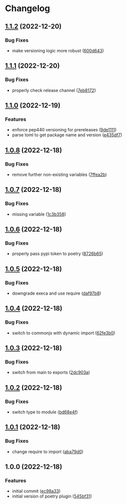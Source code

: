 # Changelog

## [1.1.2](https://github.com/cihelper/semanticrelease-plugin-poetry/compare/v1.1.1...v1.1.2) (2022-12-20)


### Bug Fixes

* make versioning logic more robust ([600d643](https://github.com/cihelper/semanticrelease-plugin-poetry/commit/600d6439510391bd19eb0dc92222a726c823844b))

## [1.1.1](https://github.com/cihelper/semanticrelease-plugin-poetry/compare/v1.1.0...v1.1.1) (2022-12-20)


### Bug Fixes

* properly check release channel ([7eb8172](https://github.com/cihelper/semanticrelease-plugin-poetry/commit/7eb8172878e7037e60b96d6dd238fdff5773cc7b))

## [1.1.0](https://github.com/cihelper/semanticrelease-plugin-poetry/compare/v1.0.8...v1.1.0) (2022-12-19)


### Features

* enforce pep440 versioning for prereleases ([9de1111](https://github.com/cihelper/semanticrelease-plugin-poetry/commit/9de1111be51e3692091107efd201e87585957389))
* parse toml to get package name and version ([e435df7](https://github.com/cihelper/semanticrelease-plugin-poetry/commit/e435df731fb0c5efbe3c901624a04cb61f9b7165))

## [1.0.8](https://github.com/cihelper/semanticrelease-plugin-poetry/compare/v1.0.7...v1.0.8) (2022-12-18)


### Bug Fixes

* remove further non-existing variables ([7ffea2b](https://github.com/cihelper/semanticrelease-plugin-poetry/commit/7ffea2bca43ccdbf9b10fc24188f60f8ea7df722))

## [1.0.7](https://github.com/cihelper/semanticrelease-plugin-poetry/compare/v1.0.6...v1.0.7) (2022-12-18)


### Bug Fixes

*  missing variable ([1c3b358](https://github.com/cihelper/semanticrelease-plugin-poetry/commit/1c3b358e4c79a073191f460da49fd8cc6407a31b))

## [1.0.6](https://github.com/cihelper/semanticrelease-plugin-poetry/compare/v1.0.5...v1.0.6) (2022-12-18)


### Bug Fixes

* properly pass pypi token to poetry ([8726b65](https://github.com/cihelper/semanticrelease-plugin-poetry/commit/8726b651f1dab1cfc22ee45a17d7bc2e809d9d60))

## [1.0.5](https://github.com/cihelper/semanticrelease-plugin-poetry/compare/v1.0.4...v1.0.5) (2022-12-18)


### Bug Fixes

* downgrade execa and use require ([daf97b8](https://github.com/cihelper/semanticrelease-plugin-poetry/commit/daf97b83309b9f4b19d617bf6c508a4ce9c181b4))

## [1.0.4](https://github.com/cihelper/semanticrelease-plugin-poetry/compare/v1.0.3...v1.0.4) (2022-12-18)


### Bug Fixes

* switch to commonjs with dynamic import ([62fe3b0](https://github.com/cihelper/semanticrelease-plugin-poetry/commit/62fe3b0b35278cd2fa2aabcef21f6cebaa905413))

## [1.0.3](https://github.com/cihelper/semanticrelease-plugin-poetry/compare/v1.0.2...v1.0.3) (2022-12-18)


### Bug Fixes

* switch from main to exports ([2dc903a](https://github.com/cihelper/semanticrelease-plugin-poetry/commit/2dc903ae48a0597c551297616050de75c756a464))

## [1.0.2](https://github.com/cihelper/semanticrelease-plugin-poetry/compare/v1.0.1...v1.0.2) (2022-12-18)


### Bug Fixes

* switch type to module ([bd68e4f](https://github.com/cihelper/semanticrelease-plugin-poetry/commit/bd68e4facad0d26be88f0c0995b27d72780a5312))

## [1.0.1](https://github.com/cihelper/semanticrelease-plugin-poetry/compare/v1.0.0...v1.0.1) (2022-12-18)


### Bug Fixes

* change require to import ([aba79d0](https://github.com/cihelper/semanticrelease-plugin-poetry/commit/aba79d0fba517fe8a02df16f8799394c07a03a7d))

## 1.0.0 (2022-12-18)


### Features

* initial commit ([ec98a33](https://github.com/cihelper/semanticrelease-plugin-poetry/commit/ec98a33a71aaec64ba528189b4d06ce343c248bb))
* initial version of poetry plugin ([545bf31](https://github.com/cihelper/semanticrelease-plugin-poetry/commit/545bf31c0adc4371b9e558784dafecd5a4e56aea))
